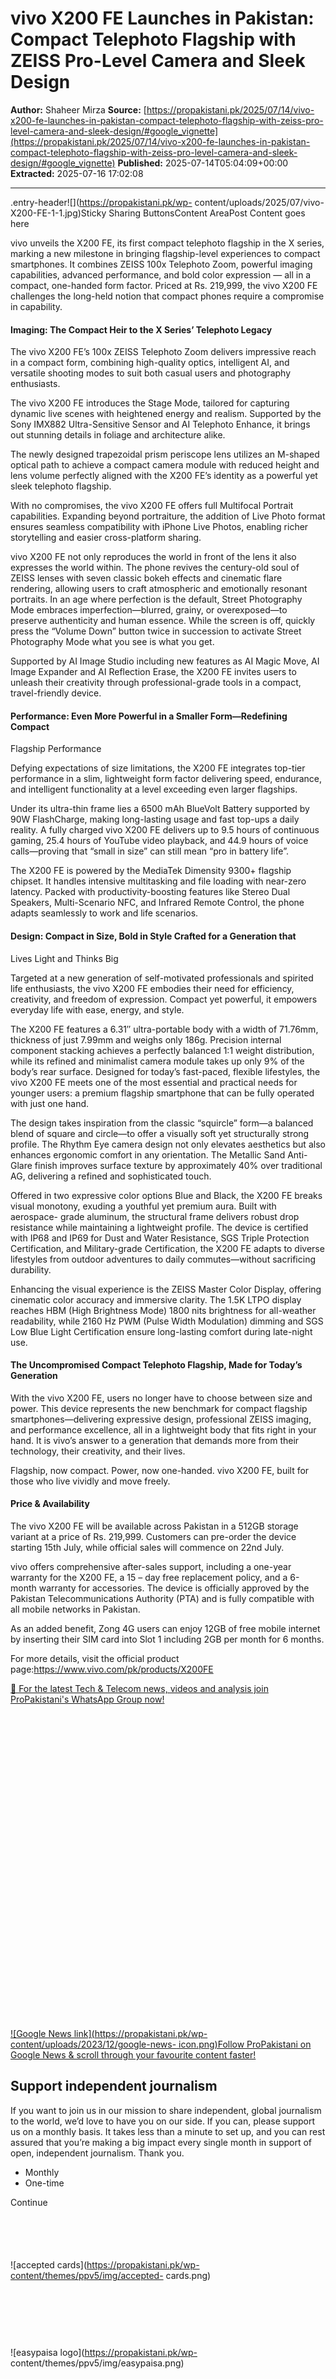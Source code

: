 # vivo X200 FE Launches in Pakistan: Compact Telephoto Flagship with ZEISS Pro-Level Camera and Sleek Design

**Author:** Shaheer Mirza
**Source:** [https://propakistani.pk/2025/07/14/vivo-x200-fe-launches-in-pakistan-compact-telephoto-flagship-with-zeiss-pro-level-camera-and-sleek-design/#google_vignette](https://propakistani.pk/2025/07/14/vivo-x200-fe-launches-in-pakistan-compact-telephoto-flagship-with-zeiss-pro-level-camera-and-sleek-design/#google_vignette)
**Published:** 2025-07-14T05:04:09+00:00
**Extracted:** 2025-07-16 17:02:08

---

.entry-header<span class="full-screen-icon"><a href="#"><i class="fa fa-
arrows-alt"></i></a></span>![](https://propakistani.pk/wp-
content/uploads/2025/07/vivo-X200-FE-1-1.jpg)Sticky Sharing ButtonsContent
AreaPost Content goes here

vivo unveils the X200 FE, its first compact telephoto flagship in the X
series, marking a new milestone in bringing flagship-level experiences to
compact smartphones. It combines ZEISS 100x Telephoto Zoom, powerful imaging
capabilities, advanced performance, and bold color expression — all in a
compact, one-handed form factor. Priced at Rs. 219,999, the vivo X200 FE
challenges the long-held notion that compact phones require a compromise in
capability.

#### Imaging: The Compact Heir to the X Series’ Telephoto Legacy

The vivo X200 FE’s 100x ZEISS Telephoto Zoom delivers impressive reach in a
compact form, combining high-quality optics, intelligent AI, and versatile
shooting modes to suit both casual users and photography enthusiasts.

The vivo X200 FE introduces the Stage Mode, tailored for capturing dynamic
live scenes with heightened energy and realism. Supported by the Sony IMX882
Ultra-Sensitive Sensor and AI Telephoto Enhance, it brings out stunning
details in foliage and architecture alike.

The newly designed trapezoidal prism periscope lens utilizes an M-shaped
optical path to achieve a compact camera module with reduced height and lens
volume perfectly aligned with the X200 FE’s identity as a powerful yet sleek
telephoto flagship.

With no compromises, the vivo X200 FE offers full Multifocal Portrait
capabilities. Expanding beyond portraiture, the addition of Live Photo format
ensures seamless compatibility with iPhone Live Photos, enabling richer
storytelling and easier cross-platform sharing.

vivo X200 FE not only reproduces the world in front of the lens it also
expresses the world within. The phone revives the century-old soul of ZEISS
lenses with seven classic bokeh effects and cinematic flare rendering,
allowing users to craft atmospheric and emotionally resonant portraits. In an
age where perfection is the default, Street Photography Mode embraces
imperfection—blurred, grainy, or overexposed—to preserve authenticity and
human essence. While the screen is off, quickly press the “Volume Down” button
twice in succession to activate Street Photography Mode what you see is what
you get.

Supported by AI Image Studio including new features as AI Magic Move, AI Image
Expander and AI Reflection Erase, the X200 FE invites users to unleash their
creativity through professional-grade tools in a compact, travel-friendly
device.

#### Performance: Even More Powerful in a Smaller Form—Redefining Compact
Flagship Performance

Defying expectations of size limitations, the X200 FE integrates top-tier
performance in a slim, lightweight form factor delivering speed, endurance,
and intelligent functionality at a level exceeding even larger flagships.

Under its ultra-thin frame lies a 6500 mAh BlueVolt Battery supported by 90W
FlashCharge, making long-lasting usage and fast top-ups a daily reality. A
fully charged vivo X200 FE delivers up to 9.5 hours of continuous gaming, 25.4
hours of YouTube video playback, and 44.9 hours of voice calls—proving that
“small in size” can still mean “pro in battery life”.

The X200 FE is powered by the MediaTek Dimensity 9300+ flagship chipset. It
handles intensive multitasking and file loading with near-zero latency. Packed
with productivity-boosting features like Stereo Dual Speakers, Multi-Scenario
NFC, and Infrared Remote Control, the phone adapts seamlessly to work and life
scenarios.

#### Design: Compact in Size, Bold in Style Crafted for a Generation that
Lives Light and Thinks Big

Targeted at a new generation of self-motivated professionals and spirited life
enthusiasts, the vivo X200 FE embodies their need for efficiency, creativity,
and freedom of expression. Compact yet powerful, it empowers everyday life
with ease, energy, and style.

The X200 FE features a 6.31″ ultra-portable body with a width of 71.76mm,
thickness of just 7.99mm and weighs only 186g. Precision internal component
stacking achieves a perfectly balanced 1:1 weight distribution, while its
refined and minimalist camera module takes up only 9% of the body’s rear
surface. Designed for today’s fast-paced, flexible lifestyles, the vivo X200
FE meets one of the most essential and practical needs for younger users: a
premium flagship smartphone that can be fully operated with just one hand.

The design takes inspiration from the classic “squircle” form—a balanced blend
of square and circle—to offer a visually soft yet structurally strong profile.
The Rhythm Eye camera design not only elevates aesthetics but also enhances
ergonomic comfort in any orientation. The Metallic Sand Anti-Glare finish
improves surface texture by approximately 40% over traditional AG, delivering
a refined and sophisticated touch.

Offered in two expressive color options Blue and Black, the X200 FE breaks
visual monotony, exuding a youthful yet premium aura. Built with aerospace-
grade aluminum, the structural frame delivers robust drop resistance while
maintaining a lightweight profile. The device is certified with IP68 and IP69
for Dust and Water Resistance, SGS Triple Protection Certification, and
Military-grade Certification, the X200 FE adapts to diverse lifestyles from
outdoor adventures to daily commutes—without sacrificing durability.

Enhancing the visual experience is the ZEISS Master Color Display, offering
cinematic color accuracy and immersive clarity. The 1.5K LTPO display reaches
HBM (High Brightness Mode) 1800 nits brightness for all-weather readability,
while 2160 Hz PWM (Pulse Width Modulation) dimming and SGS Low Blue Light
Certification ensure long-lasting comfort during late-night use.

#### The Uncompromised Compact Telephoto Flagship, Made for Today’s Generation

With the vivo X200 FE, users no longer have to choose between size and power.
This device represents the new benchmark for compact flagship
smartphones—delivering expressive design, professional ZEISS imaging, and
performance excellence, all in a lightweight body that fits right in your
hand. It is vivo’s answer to a generation that demands more from their
technology, their creativity, and their lives.

Flagship, now compact. Power, now one-handed. vivo X200 FE, built for those
who live vividly and move freely.

#### Price & Availability

The vivo X200 FE will be available across Pakistan in a 512GB storage variant
at a price of Rs. 219,999. Customers can pre-order the device starting 15th
July, while official sales will commence on 22nd July.

vivo offers comprehensive after-sales support, including a one-year warranty
for the X200 FE, a 15 – day free replacement policy, and a 6-month warranty
for accessories. The device is officially approved by the Pakistan
Telecommunications Authority (PTA) and is fully compatible with all mobile
networks in Pakistan.

As an added benefit, Zong 4G users can enjoy 12GB of free mobile internet by
inserting their SIM card into Slot 1 including 2GB per month for 6 months.

For more details, visit the official product
page:<https://www.vivo.com/pk/products/X200FE>

[📢 For the latest Tech & Telecom news, videos and analysis join ProPakistani's
WhatsApp Group now!](https://chat.whatsapp.com/Dbt1VVnHvcy9sxNev9GShd)

[![Google News
link](data:image/svg+xml,%3Csvg%20xmlns='http://www.w3.org/2000/svg'%20viewBox='0%200%20512%20512'%3E%3C/svg%3E)![Google
News link](https://propakistani.pk/wp-content/uploads/2023/12/google-news-
icon.png)Follow ProPakistani on Google News & scroll through your favourite
content
faster!](https://news.google.com/publications/CAAqBwgKMJPrwwswtobbAw?ceid=PK:en&oc=3)

## Support independent journalism

If you want to join us in our mission to share independent, global journalism
to the world, we’d love to have you on our side. If you can, please support us
on a monthly basis. It takes less than a minute to set up, and you can rest
assured that you’re making a big impact every single month in support of open,
independent journalism. Thank you.

  * Monthly
  * One-time

Continue![accepted
cards](data:image/svg+xml,%3Csvg%20xmlns='http://www.w3.org/2000/svg'%20viewBox='0%200%20200%2033'%3E%3C/svg%3E)![accepted
cards](https://propakistani.pk/wp-content/themes/ppv5/img/accepted-
cards.png)![easypaisa
logo](data:image/svg+xml,%3Csvg%20xmlns='http://www.w3.org/2000/svg'%20viewBox='0%200%20209%2044'%3E%3C/svg%3E)![easypaisa
logo](https://propakistani.pk/wp-
content/themes/ppv5/img/easypaisa.png)![easyoaisa QR for
payhments](data:image/svg+xml,%3Csvg%20xmlns='http://www.w3.org/2000/svg'%20viewBox='0%200%20613%20620'%3E%3C/svg%3E)![easyoaisa
QR for payhments](https://propakistani.pk/wp-content/themes/ppv5/img/pp-
easypaisa.jpg)CONTENT END 1Author Box###### [Shaheer
Mirza](https://propakistani.pk/author/shaheer/)Post Shares<div class="share-
count hidden-sm-up"> <h3>0</h3> <p>Comments</p> </div>Social ShareWordrpess
Comments OR Disqus<style> .example_responsive_1 { width: 300px; height: 250px;
} @media(min-width: 400px) { .example_responsive_1 { width: 336px; height:
280px; } } </style> <script type="rocketlazyloadscript" async data-rocket-
src="//pagead2.googlesyndication.com/pagead/js/adsbygoogle.js"></script> <ins
class="adsbygoogle example_responsive_1" style="display:inline-block" data-ad-
client="ca-pub-7300489448413787" data-ad-slot="3395151051"></ins> <script
type="rocketlazyloadscript"> (adsbygoogle = window.adsbygoogle ||
[]).push({}); </script><div align="center"> <div class="mt-20"> <script
type="rocketlazyloadscript" async data-rocket-
src="//pagead2.googlesyndication.com/pagead/js/adsbygoogle.js"></script> <ins
class="adsbygoogle" style="display:block" data-ad-format="autorelaxed" data-
ad-client="ca-pub-7300489448413787" data-ad-slot="7124855453"></ins> <script
type="rocketlazyloadscript"> (adsbygoogle = window.adsbygoogle ||
[]).push({}); </script> </div> </div>Mobile Prices<div class="row"> <iframe
loading="lazy" id="priceIframe" src="about:blank" style="width: 100%; margin-
top: 20px;" frameborder="0" scrolling="no" onload="resizeIframe(this)" data-
rocket-lazyload="fitvidscompatible" data-lazy-
src="https://propakistani.pk/price/iframe/"></iframe><noscript><iframe
id="priceIframe" src="https://propakistani.pk/price/iframe/" style="width:
100%; margin-top: 20px;" frameborder="0" scrolling="no"
onload="resizeIframe(this)"></iframe></noscript> </div> <script> function
resizeIframe(obj) { obj.style.height =
obj.contentWindow.document.documentElement.scrollHeight + 'px';
jQuery("#priceIframe").contents().find(".container").css("max-width", "100%");
} </script>Recommended Posts<div id="recommended-posts"> <div class="widget">
<div class="widget-title"> <h2>Recommended for you</h2> </div> <ul
class="news_list inline"> <li> <div class="pp-new-thumb"> <a
href="https://propakistani.pk/2025/07/15/this-new-windows-11-feature-should-
help-save-hours-of-battery-life/"> <picture class="attachment-pp-featured-
thumbnail size-pp-featured-thumbnail wp-post-image" decoding="async"> <source
type="image/avif" data-lazy-srcset="https://propakistani.pk/wp-
content/uploads/2024/08/windows-11-395x235.jpg.avif"
srcset="data:image/svg+xml,%3Csvg%20xmlns=&#039;http://www.w3.org/2000/svg&#039;%20viewBox=&#039;0%200%20395%20235&#039;%3E%3C/svg%3E"/>
<img width="395" height="235"
src="data:image/svg+xml,%3Csvg%20xmlns=&#039;http://www.w3.org/2000/svg&#039;%20viewBox=&#039;0%200%20395%20235&#039;%3E%3C/svg%3E"
alt="" decoding="async" data-lazy-src="https://propakistani.pk/wp-
content/uploads/2024/08/windows-11-395x235.jpg"/> </picture>
<noscript><picture class="attachment-pp-featured-thumbnail size-pp-featured-
thumbnail wp-post-image" decoding="async"> <source type="image/avif"
srcset="https://propakistani.pk/wp-
content/uploads/2024/08/windows-11-395x235.jpg.avif"/> <img width="395"
height="235" src="https://propakistani.pk/wp-
content/uploads/2024/08/windows-11-395x235.jpg" alt="" decoding="async"/>
</picture> </noscript> </a> <div class="pp-post-title"> <span
style="background-color: #249991">Microsoft</span> <h6><a
href="https://propakistani.pk/2025/07/15/this-new-windows-11-feature-should-
help-save-hours-of-battery-life/">This New Windows 11 Feature Should Help Save
Hours of Battery Life</a></h6> </div> </div> </li> <li> <div class="pp-new-
thumb"> <a href="https://propakistani.pk/2025/07/15/faysal-bank-and-
smart1-tech-join-hands-to-advance-digital-payments-ecosystem/"> <picture
class="attachment-pp-featured-thumbnail size-pp-featured-thumbnail wp-post-
image" decoding="async"> <source type="image/avif" data-lazy-
srcset="https://propakistani.pk/wp-content/uploads/2025/07/Faysal-Bank-x-
Smart1-395x235.jpg.avif"
srcset="data:image/svg+xml,%3Csvg%20xmlns=&#039;http://www.w3.org/2000/svg&#039;%20viewBox=&#039;0%200%20395%20235&#039;%3E%3C/svg%3E"/>
<img width="395" height="235"
src="data:image/svg+xml,%3Csvg%20xmlns=&#039;http://www.w3.org/2000/svg&#039;%20viewBox=&#039;0%200%20395%20235&#039;%3E%3C/svg%3E"
alt="" decoding="async" data-lazy-src="https://propakistani.pk/wp-
content/uploads/2025/07/Faysal-Bank-x-Smart1-395x235.jpg"/> </picture>
<noscript><picture class="attachment-pp-featured-thumbnail size-pp-featured-
thumbnail wp-post-image" decoding="async"> <source type="image/avif"
srcset="https://propakistani.pk/wp-content/uploads/2025/07/Faysal-Bank-x-
Smart1-395x235.jpg.avif"/> <img width="395" height="235"
src="https://propakistani.pk/wp-content/uploads/2025/07/Faysal-Bank-x-
Smart1-395x235.jpg" alt="" decoding="async"/> </picture> </noscript> </a> <div
class="pp-post-title"> <span style="background-color: #249991">Banking</span>
<h6><a href="https://propakistani.pk/2025/07/15/faysal-bank-and-smart1-tech-
join-hands-to-advance-digital-payments-ecosystem/">Faysal Bank and Smart1-Tech
Join Hands to Advance Digital Payments Ecosystem</a></h6> </div> </div> </li>
<li> <div class="pp-new-thumb"> <a
href="https://propakistani.pk/2025/07/15/student-created-web-series-adhi-raat-
tak-pushes-boundaries-of-pakistani-online-content/"> <picture
class="attachment-pp-featured-thumbnail size-pp-featured-thumbnail wp-post-
image" decoding="async"> <source type="image/avif" data-lazy-
srcset="https://propakistani.pk/wp-content/uploads/2025/07/Adhi-Raat-Tak-Web-
Series-395x235.jpg.avif"
srcset="data:image/svg+xml,%3Csvg%20xmlns=&#039;http://www.w3.org/2000/svg&#039;%20viewBox=&#039;0%200%20395%20235&#039;%3E%3C/svg%3E"/>
<img width="395" height="235"
src="data:image/svg+xml,%3Csvg%20xmlns=&#039;http://www.w3.org/2000/svg&#039;%20viewBox=&#039;0%200%20395%20235&#039;%3E%3C/svg%3E"
alt="" decoding="async" data-lazy-src="https://propakistani.pk/wp-
content/uploads/2025/07/Adhi-Raat-Tak-Web-Series-395x235.jpg"/> </picture>
<noscript><picture class="attachment-pp-featured-thumbnail size-pp-featured-
thumbnail wp-post-image" decoding="async"> <source type="image/avif"
srcset="https://propakistani.pk/wp-content/uploads/2025/07/Adhi-Raat-Tak-Web-
Series-395x235.jpg.avif"/> <img width="395" height="235"
src="https://propakistani.pk/wp-content/uploads/2025/07/Adhi-Raat-Tak-Web-
Series-395x235.jpg" alt="" decoding="async"/> </picture> </noscript> </a> <div
class="pp-post-title"> <span style="background-color:
#249991">Entertainment</span> <h6><a
href="https://propakistani.pk/2025/07/15/student-created-web-series-adhi-raat-
tak-pushes-boundaries-of-pakistani-online-content/">Student-Created Web Series
‘Adhi Raat Tak’ Pushes Boundaries of Pakistani Online Con…</a></h6> </div>
</div> </li> <li> <div class="pp-new-thumb"> <a
href="https://propakistani.pk/2025/07/15/rda-takes-major-decision-to-protect-
green-areas-in-rawalpindi/"> <picture class="attachment-pp-featured-thumbnail
size-pp-featured-thumbnail wp-post-image" decoding="async"> <source
type="image/avif" data-lazy-srcset="https://propakistani.pk/wp-
content/uploads/2024/07/RDA-395x235.jpg.avif"
srcset="data:image/svg+xml,%3Csvg%20xmlns=&#039;http://www.w3.org/2000/svg&#039;%20viewBox=&#039;0%200%20395%20235&#039;%3E%3C/svg%3E"/>
<img width="395" height="235"
src="data:image/svg+xml,%3Csvg%20xmlns=&#039;http://www.w3.org/2000/svg&#039;%20viewBox=&#039;0%200%20395%20235&#039;%3E%3C/svg%3E"
alt="RDA Rawalpindi" decoding="async" data-lazy-
src="https://propakistani.pk/wp-content/uploads/2024/07/RDA-395x235.jpg"/>
</picture> <noscript><picture class="attachment-pp-featured-thumbnail size-pp-
featured-thumbnail wp-post-image" decoding="async"> <source type="image/avif"
srcset="https://propakistani.pk/wp-
content/uploads/2024/07/RDA-395x235.jpg.avif"/> <img width="395" height="235"
src="https://propakistani.pk/wp-content/uploads/2024/07/RDA-395x235.jpg"
alt="RDA Rawalpindi" decoding="async"/> </picture> </noscript> </a> <div
class="pp-post-title"> <span style="background-color:
#249991">Government</span> <h6><a
href="https://propakistani.pk/2025/07/15/rda-takes-major-decision-to-protect-
green-areas-in-rawalpindi/">RDA Takes Major Decision to Protect Green Areas in
Rawalpindi</a></h6> </div> </div> </li> <li> <div class="pp-new-thumb"> <a
href="https://propakistani.pk/2025/07/15/punjab-rolls-out-qr-codes-on-
property-tax-notices-to-combat-fraud/"> <img width="395" height="235"
src="data:image/svg+xml,%3Csvg%20xmlns='http://www.w3.org/2000/svg'%20viewBox='0%200%20395%20235'%3E%3C/svg%3E"
class="attachment-pp-featured-thumbnail size-pp-featured-thumbnail wp-post-
image" alt="" decoding="async" data-lazy-src="https://propakistani.pk/wp-
content/uploads/2024/10/property-tax-income-tax-395x235.jpg" /><noscript><img
width="395" height="235" src="https://propakistani.pk/wp-
content/uploads/2024/10/property-tax-income-tax-395x235.jpg"
class="attachment-pp-featured-thumbnail size-pp-featured-thumbnail wp-post-
image" alt="" decoding="async" /></noscript> </a> <div class="pp-post-title">
<span style="background-color: #249991">News</span> <h6><a
href="https://propakistani.pk/2025/07/15/punjab-rolls-out-qr-codes-on-
property-tax-notices-to-combat-fraud/">Punjab Rolls Out QR Codes on Property
Tax Notices to Combat Fraud</a></h6> </div> </div> </li> <li> <div class="pp-
new-thumb"> <a href="https://propakistani.pk/2025/07/15/karachis-water-crisis-
intensifies-after-fault-at-major-water-pumping-station/"> <img width="395"
height="235"
src="data:image/svg+xml,%3Csvg%20xmlns='http://www.w3.org/2000/svg'%20viewBox='0%200%20395%20235'%3E%3C/svg%3E"
class="attachment-pp-featured-thumbnail size-pp-featured-thumbnail wp-post-
image" alt="" decoding="async" data-lazy-src="https://propakistani.pk/wp-
content/uploads/2024/12/karachi-water-395x235.jpg" /><noscript><img
width="395" height="235" src="https://propakistani.pk/wp-
content/uploads/2024/12/karachi-water-395x235.jpg" class="attachment-pp-
featured-thumbnail size-pp-featured-thumbnail wp-post-image" alt=""
decoding="async" /></noscript> </a> <div class="pp-post-title"> <span
style="background-color: #249991">Environment &amp; Weather</span> <h6><a
href="https://propakistani.pk/2025/07/15/karachis-water-crisis-intensifies-
after-fault-at-major-water-pumping-station/">Karachi's Water Crisis
Intensifies After Fault at Major Water Pumping Station</a></h6> </div> </div>
</li> </ul> </div> </div>.entry-footer

